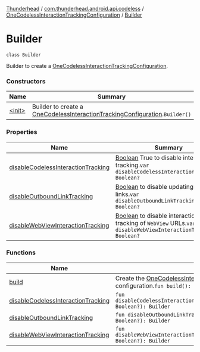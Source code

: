 [Thunderhead](../../../index.md) / [com.thunderhead.android.api.codeless](../../index.md) / [OneCodelessInteractionTrackingConfiguration](../index.md) / [Builder](./index.md)

# Builder

`class Builder`

Builder to create a [OneCodelessInteractionTrackingConfiguration](../index.md).

### Constructors

| Name | Summary |
|---|---|
| [&lt;init&gt;](-init-.md) | Builder to create a [OneCodelessInteractionTrackingConfiguration](../index.md).`Builder()` |

### Properties

| Name | Summary |
|---|---|
| [disableCodelessInteractionTracking](disable-codeless-interaction-tracking.md) | [Boolean](#) True to disable interaction tracking.`var disableCodelessInteractionTracking: Boolean?` |
| [disableOutboundLinkTracking](disable-outbound-link-tracking.md) | [Boolean](#) to disable updating outbound links.`var disableOutboundLinkTracking: Boolean?` |
| [disableWebViewInteractionTracking](disable-web-view-interaction-tracking.md) | [Boolean](#) to disable interaction tracking of `WebView` URLs.`var disableWebViewInteractionTracking: Boolean?` |

### Functions

| Name | Summary |
|---|---|
| [build](build.md) | Create the [OneCodelessInteractionTrackingConfiguration](../index.md) from provided configuration.`fun build(): `[`OneCodelessInteractionTrackingConfiguration`](../index.md) |
| [disableCodelessInteractionTracking](disable-codeless-interaction-tracking.md) | `fun disableCodelessInteractionTracking(disableCodelessInteractionTracking: Boolean?): Builder` |
| [disableOutboundLinkTracking](disable-outbound-link-tracking.md) | `fun disableOutboundLinkTracking(disableOutboundLinkTracking: Boolean?): Builder` |
| [disableWebViewInteractionTracking](disable-web-view-interaction-tracking.md) | `fun disableWebViewInteractionTracking(disableWebViewInteractionTracking: Boolean?): Builder` |
